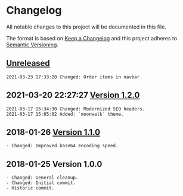 # Changelog

All notable changes to this project will be documented in this file.

The format is based on [Keep a Changelog](http://keepachangelog.com/en/1.0.0/)
and this project adheres to [Semantic Versioning](http://semver.org/spec/v2.0.0.html).

## [Unreleased]

```
2021-03-23 17:33:20 Changed: Order items in navbar.
```

## 2021-03-20 22:27:27 [Version 1.2.0]

```
2021-03-17 15:34:30 Changed: Modernized SEO headers.
2021-03-17 15:05:02 Added: `moonwalk` theme.
```

## 2018-01-26 [Version 1.1.0]

```
- Changed: Improved base64 encoding speed.
```

## 2018-01-25 Version 1.0.0

```
- Changed: General cleanup.
- Changed: Initial commit.
- Historic commit.
```

[Unreleased]: https://github.com/xyzzy/jsGifEncoder/compare/v1.2.0...HEAD
[Version 1.2.0]: https://github.com/xyzzy/jsGifEncoder/compare/v1.1.0...v1.2.0
[Version 1.1.0]: https://github.com/xyzzy/jsGifEncoder/compare/v1.0.0...v1.1.0

